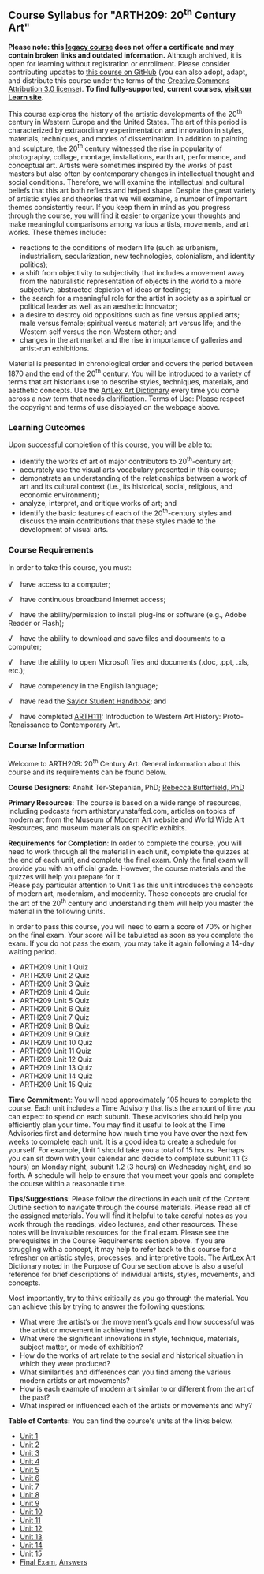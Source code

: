 Course Syllabus for "ARTH209: 20<sup>th</sup> Century Art"
----------------------------------------------------------

**Please note: this [legacy course](https://sayloracademy.zendesk.com/hc/en-us/articles/206089967) does not offer a certificate and may contain 
broken links and outdated information.** Although archived, it is open 
for learning without registration or enrollment. Please consider contributing 
updates to [this course on GitHub](https://github.com/saylordotorg/course_arth209) 
(you can also adopt, adapt, and distribute this course under the terms of 
the [Creative Commons Attribution 3.0 license](http://creativecommons.org/licenses/by/3.0/)). **To find fully-supported, current courses, [visit our 
Learn site](https://learn.saylor.org).**

This course explores the history of the artistic developments of the
20<sup>th</sup> century in Western Europe and the United States. The art
of this period is characterized by extraordinary experimentation and
innovation in styles, materials, techniques, and modes of dissemination.
In addition to painting and sculpture, the 20<sup>th</sup> century
witnessed the rise in popularity of photography, collage, montage,
installations, earth art, performance, and conceptual art. Artists were
sometimes inspired by the works of past masters but also often by
contemporary changes in intellectual thought and social conditions.
Therefore, we will examine the intellectual and cultural beliefs that
this art both reflects and helped shape. Despite the great variety of
artistic styles and theories that we will examine, a number of important
themes consistently recur. If you keep them in mind as you progress
through the course, you will find it easier to organize your thoughts
and make meaningful comparisons among various artists, movements, and
art works. These themes include:
-   reactions to the conditions of modern life (such as urbanism,
    industrialism, secularization, new technologies, colonialism, and
    identity politics);
-   a shift from objectivity to subjectivity that includes a movement
    away from the naturalistic representation of objects in the world to
    a more subjective, abstracted depiction of ideas or feelings;
-   the search for a meaningful role for the artist in society as a
    spiritual or political leader as well as an aesthetic innovator;
-   a desire to destroy old oppositions such as fine versus applied
    arts; male versus female; spiritual versus material; art versus
    life; and the Western self versus the non-Western other; and
-   changes in the art market and the rise in importance of galleries
    and artist-run exhibitions.

Material is presented in chronological order and covers the period
between 1870 and the end of the 20<sup>th</sup> century. You will be
introduced to a variety of terms that art historians use to describe
styles, techniques, materials, and aesthetic concepts. Use the [ArtLex
Art Dictionary](http://www.artlex.com/) every time you come across a new
term that needs clarification. Terms of Use: Please respect the
copyright and terms of use displayed on the webpage above.

### Learning Outcomes

Upon successful completion of this course, you will be able to:

-   identify the works of art of major contributors to
    20<sup>th</sup>-century art;
-   accurately use the visual arts vocabulary presented in this course;
-   demonstrate an understanding of the relationships between a work of
    art and its cultural context (i.e., its historical, social,
    religious, and economic environment);
-   analyze, interpret, and critique works of art; and
-   identify the basic features of each of the 20<sup>th</sup>-century
    styles and discuss the main contributions that these styles made to
    the development of visual arts.

### Course Requirements

In order to take this course, you must:  
    
 √    have access to a computer;  
  
 √    have continuous broadband Internet access;  
  
 √    have the ability/permission to install plug-ins or software (e.g.,
Adobe Reader or Flash);  
  
 √    have the ability to download and save files and documents to a
computer;  
  
 √    have the ability to open Microsoft files and documents (.doc,
.ppt, .xls, etc.);  
  
 √    have competency in the English language;  
  
 √    have read the [Saylor Student
Handbook](http://www.saylor.org/site/wp-content/uploads/2012/05/Saylor-StudentHandbook.pdf);
and  
  
 √    have completed [ARTH111](http://www.saylor.org/courses/arth111/):
Introduction to Western Art History: Proto-Renaissance to Contemporary
Art.

### Course Information

Welcome to ARTH209: 20<sup>th</sup> Century Art. General information
about this course and its requirements can be found below.  
  
 **Course Designers**: Anahit Ter-Stepanian, PhD; [Rebecca Butterfield,
PhD](http://www.saylor.org/faculty-a-g/#DrRebeccaButterfield)  
  
 **Primary Resources**: The course is based on a wide range of
resources, including podcasts from arthistoryunstaffed.com, articles on
topics of modern art from the Museum of Modern Art website and World
Wide Art Resources, and museum materials on specific exhibits.  
  
 **Requirements for Completion**: In order to complete the course, you
will need to work through all the material in each unit, complete the
quizzes at the end of each unit, and complete the final exam. Only the
final exam will provide you with an official grade. However, the course
materials and the quizzes will help you prepare for it.  
 Please pay particular attention to Unit 1 as this unit introduces the
concepts of modern art, modernism, and modernity. These concepts are
crucial for the art of the 20<sup>th</sup> century and understanding
them will help you master the material in the following units.  
  
 In order to pass this course, you will need to earn a score of 70% or
higher on the final exam. Your score will be tabulated as soon as you
complete the exam. If you do not pass the exam, you may take it again
following a 14-day waiting period.  

-   ARTH209 Unit 1 Quiz
-   ARTH209 Unit 2 Quiz
-   ARTH209 Unit 3 Quiz
-   ARTH209 Unit 4 Quiz
-   ARTH209 Unit 5 Quiz
-   ARTH209 Unit 6 Quiz
-   ARTH209 Unit 7 Quiz
-   ARTH209 Unit 8 Quiz
-   ARTH209 Unit 9 Quiz
-   ARTH209 Unit 10 Quiz
-   ARTH209 Unit 11 Quiz
-   ARTH209 Unit 12 Quiz
-   ARTH209 Unit 13 Quiz
-   ARTH209 Unit 14 Quiz
-   ARTH209 Unit 15 Quiz

**Time Commitment**: You will need approximately 105 hours to complete
the course. Each unit includes a Time Advisory that lists the amount of
time you can expect to spend on each subunit. These advisories should
help you efficiently plan your time. You may find it useful to look at
the Time Advisories first and determine how much time you have over the
next few weeks to complete each unit. It is a good idea to create a
schedule for yourself. For example, Unit 1 should take you a total of 15
hours. Perhaps you can sit down with your calendar and decide to
complete subunit 1.1 (3 hours) on Monday night, subunit 1.2 (3 hours) on
Wednesday night, and so forth. A schedule will help to ensure that you
meet your goals and complete the course within a reasonable time.  
  
 **Tips/Suggestions**: Please follow the directions in each unit of the
Content Outline section to navigate through the course materials. Please
read all of the assigned materials. You will find it helpful to take
careful notes as you work through the readings, video lectures, and
other resources. These notes will be invaluable resources for the final
exam. Please see the prerequisites in the Course Requirements section
above. If you are struggling with a concept, it may help to refer back
to this course for a refresher on artistic styles, processes, and
interpretive tools. The ArtLex Art Dictionary noted in the Purpose of
Course section above is also a useful reference for brief descriptions
of individual artists, styles, movements, and concepts.  
  
 Most importantly, try to think critically as you go through the
material. You can achieve this by trying to answer the following
questions:  

-   What were the artist’s or the movement’s goals and how successful
    was the artist or movement in achieving them?
-   What were the significant innovations in style, technique,
    materials, subject matter, or mode of exhibition?
-   How do the works of art relate to the social and historical
    situation in which they were produced?
-   What similarities and differences can you find among the various
    modern artists or art movements?
-   How is each example of modern art similar to or different from the
    art of the past?
-   What inspired or influenced each of the artists or movements and
    why?

**Table of Contents:** You can find the course's units at the links below.

- [Unit 1](https://legacy.saylor.org/arth209/Unit01/)
- [Unit 2](https://legacy.saylor.org/arth209/Unit02/)
- [Unit 3](https://legacy.saylor.org/arth209/Unit03/)
- [Unit 4](https://legacy.saylor.org/arth209/Unit04/)
- [Unit 5](https://legacy.saylor.org/arth209/Unit05/)
- [Unit 6](https://legacy.saylor.org/arth209/Unit06/)
- [Unit 7](https://legacy.saylor.org/arth209/Unit07/)
- [Unit 8](https://legacy.saylor.org/arth209/Unit08/)
- [Unit 9](https://legacy.saylor.org/arth209/Unit09/)
- [Unit 10](https://legacy.saylor.org/arth209/Unit10/)
- [Unit 11](https://legacy.saylor.org/arth209/Unit11/)
- [Unit 12](https://legacy.saylor.org/arth209/Unit12/)
- [Unit 13](https://legacy.saylor.org/arth209/Unit13/)
- [Unit 14](https://legacy.saylor.org/arth209/Unit14/)
- [Unit 15](https://legacy.saylor.org/arth209/Unit15/)
- [Final Exam](http://saylordotorg.github.io/LegacyExams/ARTH/ARTH209/ARTH209-FinalExam.html), [Answers](http://saylordotorg.github.io/LegacyExams/ARTH/ARTH209/ARTH209-FinalExam-Answers.html)
